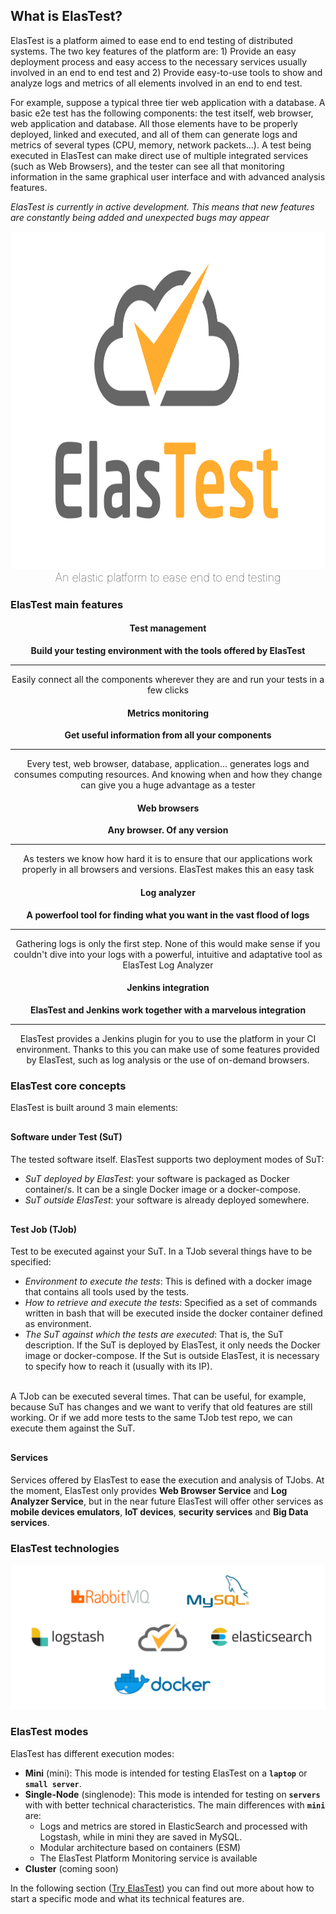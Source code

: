<div class="range range-xs-center">
<div class="cell-xs-10 cell-lg-6 text-md-left inset-md-right-80 cell-lg-push-1 offset-top-50 offset-lg-top-0">
<h2 id="content" class="h1">What is ElasTest?</h2>
<div class="offset-top-30 offset-md-top-30">
<p>ElasTest is a platform aimed to ease end to end testing of distributed systems. The two key features of the platform are: 1) Provide an easy deployment process and easy access to the necessary services usually involved in an end to end test and 2) Provide easy-to-use tools to show and analyze logs and metrics of all elements involved in an end to end test.</p><p>For example, suppose a typical three tier web application with a database. A basic e2e test has the following components: the test itself, web browser, web application and database. All those elements have to be properly deployed, linked and executed, and all of them can generate logs and metrics of several types (CPU, memory, network packets…). A test being executed in ElasTest can make direct use of multiple integrated services (such as Web Browsers), and the tester can see all that monitoring information in the same graphical user interface and with advanced analysis features.
</p>

<div class="range range-xs-center warning-range">
  <div class="cell-xs-4 cell-lg-2" style="text-align: center;"><span class="icon mdi mdi-information-outline warning-span"></span></div>
  <div class="cell-xs-8 cell-lg-10 warning-text"><p><i>ElasTest is currently in active development. This means that new features are constantly being added and unexpected bugs may appear</i></p></div>
</div>

</div>
</div>
<div class="cell-xs-10 cell-lg-6 cell-lg-push-2">
<img src="./images/logo-title-dark.png" width="960" height="540" class="img-responsive reveal-inline-block offset-top-10" style="border: none; margin-bottom: 0"/>
<p style="text-align: center; margin-top: 0; font-size: 18px; font-weight: 100">An elastic platform to ease end to end testing</p>
</div>
</div>

<h3 class="holder-subtitle link-top">ElasTest main features</h3>

<div class="range range-xs-center" style="margin-top: 0; text-align: center">
    <div class="cell-xs-10 cell-sm-6 cell-md-6 offset-top-50"><span class="icon icon-xlg icon-circle icon-carrot-filled fa fa-sitemap icon-primary"></span>
        <h4 class="h4 text-bold">Test management</h4>
        <p class="inset-sm-left-15 inset-sm-right-15"><strong>Build your testing environment with the tools offered by ElasTest</strong><hr class="doc-features">Easily connect all the components wherever they are and run your tests in a few clicks</p>
    </div>
    <div class="cell-xs-10 cell-sm-6 cell-md-6 offset-top-50"><span class="icon icon-xlg icon-circle icon-carrot-filled fa fa-line-chart icon-primary"></span>
        <h4 class="h4 text-bold">Metrics monitoring</h4>
        <p class="inset-sm-left-15 inset-sm-right-15"><strong>Get useful information from all your components</strong><hr class="doc-features">Every test, web browser, database, application... generates logs and consumes computing resources. And knowing when and how they change can give you a huge advantage as a tester</p>
    </div>
    <div class="cell-xs-10 cell-sm-6 cell-md-6 offset-top-50"><span class="icon icon-xlg icon-circle icon-carrot-filled fa fa-chrome icon-primary"></span>
        <h4 class="h4 text-bold">Web browsers</h4>
        <p class="inset-sm-left-15 inset-sm-right-15"><strong>Any browser. Of any version</strong><hr class="doc-features">As testers we know how hard it is to ensure that our applications work properly in all browsers and versions. ElasTest makes this an easy task</p>
    </div>
    <div class="cell-xs-10 cell-sm-6 cell-md-6 offset-top-50"><span class="icon icon-xlg icon-circle icon-carrot-filled fa fa-sort-amount-desc icon-primary"></span>
        <h4 class="h4 text-bold">Log analyzer</h4>
        <p class="inset-sm-left-15 inset-sm-right-15"><strong>A powerfool tool for finding what you want in the vast flood of logs</strong><hr class="doc-features">Gathering logs is only the first step. None of this would make sense if you couldn't dive into your logs with a powerful, intuitive and adaptative tool as ElasTest Log Analyzer</p>
    </div>
    <div class="cell-xs-10 cell-sm-6 cell-md-6 offset-top-50"><span class="icon icon-xlg icon-circle icon-carrot-filled fa fa-chrome icon-primary"></span>
        <h4 class="h4 text-bold">Jenkins integration</h4>
        <p class="inset-sm-left-15 inset-sm-right-15"><strong>ElasTest and Jenkins work together with a marvelous integration</strong><hr class="doc-features">ElasTest provides a Jenkins plugin for you to use the platform in your CI environment. Thanks to this you can make use of some features provided by ElasTest, such as log analysis or the use of on-demand browsers.</p>
    </div>
</div>

<h3 class="holder-subtitle link-top" id="elastest-core-concepts">ElasTest core concepts</h3>

<p>
ElasTest is built around 3 main elements:

<div style="margin-top: 30px">
    <h4 id="sut" class="link-top">Software under Test (SuT)</h4>
    The tested software itself. ElasTest supports two deployment modes of SuT:
    <ul>
        <li><i>SuT deployed by ElasTest</i>: your software is packaged as Docker container/s. It can be a single Docker image or a docker-compose.</li>
        <li><i>SuT outside ElasTest</i>: your software is already deployed somewhere.</li>
    </ul>
</div>

<div style="margin-top: 30px">
    <h4 id="tjob" class="link-top">Test Job (TJob)</h4>
    Test to be executed against your SuT. In a TJob several things have to be specified:
    <ul>
        <li><i>Environment to execute the tests</i>: This is defined with a docker image that contains all tools used by the tests.</li>
        <li><i>How to retrieve and execute the tests</i>: Specified as a set of commands written in bash that will be executed inside the docker container defined as environment.</li>
        <li><i>The SuT against which the tests are executed</i>: That is, the SuT description. If the SuT is deployed by ElasTest, it only needs the Docker image or docker-compose. If the Sut is outside ElasTest, it is necessary to specify how to reach it (usually with its IP).</li></br>
    </ul>
    A TJob can be executed several times. That can be useful, for example, because SuT has changes and we want to verify that old features are still working. Or if we add more tests to the same TJob test repo, we can execute them against the SuT.
</div>

<div style="margin-top: 30px">
   <h4 id="tss" class="link-top">Services</h4>
   Services offered by ElasTest to ease the execution and analysis of TJobs. At the moment, ElasTest only provides <strong>Web Browser Service</strong> and <strong>Log Analyzer Service</strong>, but in the near future ElasTest will offer other services as <strong>mobile devices emulators</strong>, <strong>IoT devices</strong>, <strong>security services</strong> and <strong>Big Data services</strong>.
</div>

<!--<blockquote>
These three elements are the core concepts of ElasTest platform and they are also the <strong>components targeted</strong> by ElasTest platform.
<br>
In other words: <strong>SuT's, TJob's and TSS's are the modules that ElasTest can monitor and analyse for you</strong>. You can gather information and check logs and metrics for any SuT, TJob or TSS. To learn more check <a href="/docs/monitoring">Monitoring</a> section.
</blockquote>-->

</p>

<h3 class="holder-subtitle link-top">ElasTest technologies</h3>

<img src="./images/elastest-tech.png" alt="ElasTest technologies" class="img-responsive reveal-inline-block offset-top-10" style="border: none">

<h3 id="modes" class="holder-subtitle link-top">ElasTest modes</h3>

ElasTest has different execution modes:

-   **Mini** (mini): This mode is intended for testing ElasTest on a **`laptop`** or **`small server`**.
-   **Single-Node** (singlenode): This mode is intended for testing on **`servers`** with with better technical characteristics. The main differences with **`mini`** are:
    -   Logs and metrics are stored in ElasticSearch and processed with Logstash, while in mini they are saved in MySQL.
    -   Modular architecture based on containers (ESM)
    -   The ElasTest Platform Monitoring service is available
-   **Cluster** (coming soon)

In the following section ([Try ElasTest](/try-elastest/)) you can find out more about how to start a specific mode and what its technical features are.


<!---
 Script for open external links in a new tab
-->
<script type="text/javascript" charset="utf-8">
      // Creating custom :external selector
      $.expr[':'].external = function(obj){
          return !obj.href.match(/^mailto\:/)
                  && (obj.hostname != location.hostname);
      };
      $(function(){
        $('a:external').addClass('external');
        $(".external").attr('target','_blank');
      })
</script>
